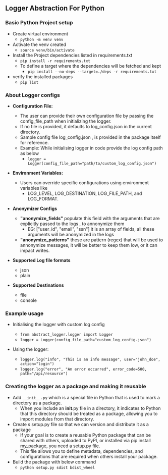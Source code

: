 ## Logger Abstraction For Python

### Basic Python Project setup
- Create  virtual environment
  - `python -m venv venv`
- Activate the venv created
  - `source venv/bin/activate`
- Install the Project dependencies listed in requirements.txt
  - `pip install -r requirements.txt`
  - To define a target where the dependencies will be fetched and kept
    - `pip install --no-deps --target=./deps -r requirements.txt`
- verify the installed packages
  - `pip list`


### About Logger configs
- **Configuration File:** 
  - The user can provide their own configuration file by passing the config_file_path when initializing the logger. 
  - If no file is provided, it defaults to log_config.json in the current directory.
  - Sample config file log_config.json , is provided in the package itself for reference.
  - Example: While initialising logger in code provide the log config path as below
    - `logger = Logger(config_file_path="path/to/custom_log_config.json")`
- **Environment Variables:** 
  - Users can override specific configurations using environment variables like 
    - LOG_LEVEL, LOG_DESTINATION, LOG_FILE_PATH, and LOG_FORMAT.
- **Anonymizer Configs**
  - **"anonymize_fields"** populate this field with the arguments that are explicitly passed to the logs , to annonymize them
    - EG: ["user_id", "email", "ssn"] it is an array of fields, all these arguments will be anonymized in the logs
  - **"anonymize_patterns"** these are pattern (regex) that will be used to annonymize messages, it will be better to keep them low, or it can impact writes.
- **Supported Log file formats**
  - json
  - plain

- **Supported Destinations**
  - file
  - console

### Example usage
- Initialising the logger with custom log config
  - `from abstract_logger.logger import Logger`
  - `logger = Logger(config_file_path="custom_log_config.json")`

- Using the logger:
  - `logger.log("info", "This is an info message", user="john_doe", action="login")`
  - `logger.log("error", "An error occurred", error_code=500, path="/api/resource")`


### Creating the logger as a package and making it reusable
- Add `__init__.py` which is a special file in Python that is used to mark a directory as a package. 
  - When you include an __init__.py file in a directory, it indicates to Python that this directory should be treated as a package, allowing you to import modules from that directory.
- Create s setup.py file so that we can version and distribute it as a package
  -  If your goal is to create a reusable Python package that can be shared with others, uploaded to PyPI, or installed via pip install my_package, you need a setup.py file. 
  - This file allows you to define metadata, dependencies, and configurations that are required when others install your package.
- Build the package with below command
  - `python setup.py sdist bdist_wheel`
